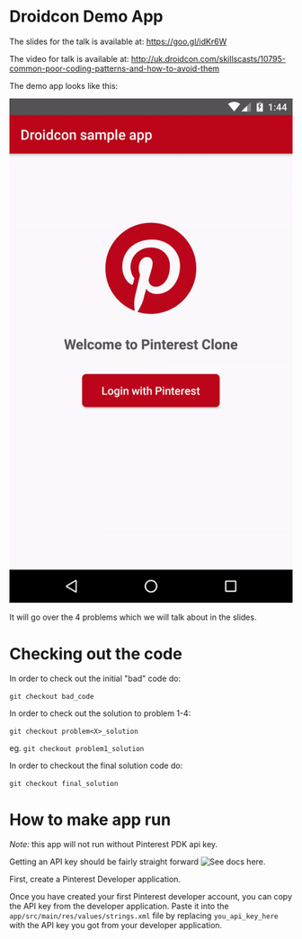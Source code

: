 Droidcon Demo App
=====

The slides for the talk is available at: https://goo.gl/idKr6W

The video for talk is available at: http://uk.droidcon.com/skillscasts/10795-common-poor-coding-patterns-and-how-to-avoid-them

The demo app looks like this:  

![alt text](demo_app.gif)

It will go over the 4 problems which we will talk about in the slides. 


Checking out the code
=====

In order to check out the initial "bad" code do: 

`git checkout bad_code`

In order to check out the solution to problem 1-4: 

`git checkout problem<X>_solution`

eg. `git checkout problem1_solution`

In order to checkout the final solution code do:

`git checkout final_solution`



How to make app run
=====
*Note:* this app will not run without Pinterest PDK api key. 

Getting an API key should be fairly straight forward ![See docs here](https://developers.pinterest.com/docs/api/overview/). 

First, create a Pinterest Developer application.

Once you have created your first Pinterest developer account, you can copy the API key from the developer application. Paste it into the `app/src/main/res/values/strings.xml` file by replacing `you_api_key_here` with the API key you got from your developer application.

